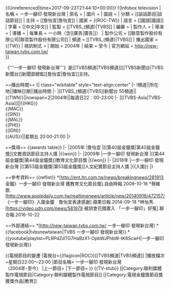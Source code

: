 {{Unreferenced|time=2017-09-23T21:44:10+00:00}}
{{Infobox television
| 名稱 =  一步一腳印 發現新台灣
| 原名 = 
| 圖片 = 
| 圖說 = 
| 分類 = [[談話節目|談話節目]]
| 主持 = [[詹怡宜|詹怡宜]]
| 國家 = {{ROC-TW}}
| 語言 = [[國語|國語]]
| 字幕 = [[中文|中文]]
| 監製 = [[TVBS_(頻道)|TVBS]] 
| 編審 = 
| 製作人 = 
| 導演 = 
| 導播 = 
| 每集長 = 一小時（含[[廣告|廣告]]）
| 製作公司 = [[聯意製作股份有限公司|聯意製作股份有限公司]] 
| 頻道 =  [[TVBS_(頻道)|TVBS]]
| 播出國家 = {{TW}}
| 視訊制式 = 
| 開始 = 2004年
| 結束 = 至今
| 官方網站 = http://new-taiwan.tvbs.com.tw/  
}}

《'''一步一腳印 發現新台灣'''》是[[TVBS頻道|TVBS頻道]][[TVBS新聞台|TVBS新聞台]]新聞部總監[[詹怡宜|詹怡宜]]主持。

==播出時間==
{| class="wikitable" style="text-align:center"
|- 
!頻道||所在地||播映日期||播出時間
|-
|[[TVBS_(頻道)|TVBS]]新聞台 55頻道||{{TWN}}||rowspan=2|2004年||每週日22：00-23:00
|-
|[[TVBS-Asia|TVBS-Asia]]||{{HKG}}<br>{{MAC}}<br>{{SIN}}<br>{{MAL}}<br>{{PHI}}<br>{{IDN}}<br>{{AUS}}||星期五 20:00-21:00
|}

==獎項==
{{awards table}}
|-
|2005年
|詹怡宜
|[[第40屆金鐘獎|第40屆金鐘獎]]文教資訊節目主持人獎
|{{won}}
|-
|2009年
|一步一腳印 發現新台灣
|[[第44屆金鐘獎|第44屆金鐘獎]]教育文化節目獎
|{{won}}
|-
|2018年
|一步一腳印 發現新台灣
|[[第53屆金鐘獎|第53屆金鐘獎]]人文紀實節目主持人獎
|{{入圍}}
|}

==參考資料==
{{reflist}}
*[http://ent.ltn.com.tw/news/breakingnews/281913 金鐘》一步一腳印 發現新台灣 獲教育文化節目獎].自由時報.2009-10-16
*蔡維歆.[http://www.appledaily.com.tw/realtimenews/article/new/20140918/472157/ 《一步一腳印》入圍金鐘　詹怡宜表達感謝].蘋果日報.2014-09-18
*林怡秀.[https://video.udn.com/news/581979 被誤會花錢置入 「一步一腳印」好冤].聯合報.2016-10-22

==外部連結==
*[http://new-taiwan.tvbs.com.tw/  一步一腳印 發現新台灣]
*{{facebook|tvbsnewtaiwan|TVBS 一步一腳印 發現新台灣}}
*{{youtube|playlist=PLRPdZdTG7HaBzX1-OpbWJPhbW-tK6ScwH|一步一腳印 發現新台灣}}

{{電視節目的變遷
|電視台={{flagicon|ROC}}[[TVBS頻道|TVBS頻道]]
|播放檔次=星期日22:00～23:00
|節目名稱= 一步一腳印 發現新台灣<br />（2004年-至今）
|上一節目=
|下一節目=
}}
{{TV-stub}}
[[Category:聯利媒體製作電視節目|Category:聯利媒體製作電視節目]]
[[Category:電視金鐘獎節目獎獲獎作品|教育]]